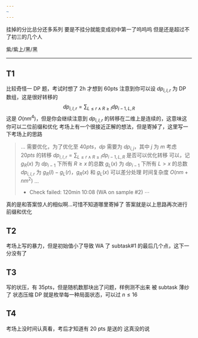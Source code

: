 ```yaml
---
~
---
```

挂掉的分比总分还多系列
要是不挂分就能变成初中第一了呜呜呜
但是还是超过不了初三的几个人

紫/紫上/黑/黑

---
## T1

比较奇怪一 DP 题，考试时想了 2h 才想到 60pts
注意到你可以设 $dp_{i,l,r}$  为 DP 数组，这是很好转移的
$$
dp_{i,l,r}=\sum_{L\leq r \land R\geq l} dp_{i-1,L,R}
$$
这是 $O(nm^4)$，但是你会继续注意到 $dp_{i,l,r}$ 的转移在二维上是连续的，这意味这你可以二位前缀和优化
考场上有一个很接近正解的想法，但是寄掉了，这里写一下考场上的思路

>$\dots$
>需要优化，为了优化至 $40 pts$，$dp$ 需要为 $dp_{i,j}$，其中 $j$ 为 $m$
>考虑 $20pts$ 的转移
>$dp_{i,l,r}=\sum_{L\leq r \land R\geq l} dp_{i-1,L,R}$
>是否可以优化转移
>可以，记
>$g_R(x)$ 为 $dp_{i-1}$ 下所有 $R\geq x$ 的总数
>$g_L(x)$ 为 $dp_{i-1}$ 下所有 $L>x$ 的总数
>$dp_{i,l,r}$ 为 $g_R(l)-g_L(r)$，$g_R(x)$ 和 $g_L(x)$ 可以差分处理
>时间复杂度 $O(nm + nm^2)$
> $\dots$
> - Check failed: 120min 10:08 (WA on sample #2)
> $\cdots$

真的是和答案惊人的相似啊...可惜不知道哪里寄掉了
答案就是以上思路再次进行前缀和优化

## T2
考场上写的暴力，但是初始值小了导致 WA 了 subtask#1 的最后几个点，这下一分没有了

## T3
写的状压，有 35pts，但是随机数那块出了问题，样例测不出来
被 subtask 薄纱了
状态压缩 DP 就是枚举每一种局面状态，可以过 $n\leq16$ 

## T4
考场上没时间认真看，考后才知道有 20 pts 是送的
这真没的说